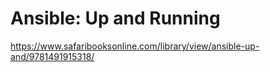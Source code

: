 # Ansible: Up and Running

https://www.safaribooksonline.com/library/view/ansible-up-and/9781491915318/
